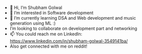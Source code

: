 - 👋 Hi, I’m Shubham Golwal
- 👀 I’m interested in Software development 
- 🌱 I’m currently learning DSA and Web development and music generation using ML :)
-    I’m looking to collaborate on development part and networking 
- 📫 You could reach me on LinkedIn: https://www.linkedin.com/in/shubham-golwal-3549141ba/
-    Also get connected with me on reddit!
<!---
Shubham7-cell/Shubham7-cell is a ✨ special ✨ repository because its `README.md` (this file) appears on your GitHub profile.
You can click the Preview link to take a look at your changes.
--->

